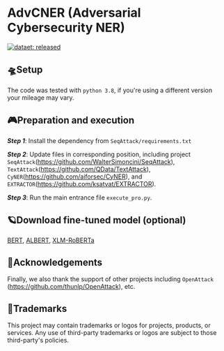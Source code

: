 # AdvCNER (Adversarial Cybersecurity NER)

[![dataet: released](https://img.shields.io/badge/dataset-released-green.svg)]([https://github.com/JiangTianJason/AdvCNER/SeqAttack/datasets/mitre](https://github.com/JiangTianJason/AdvCNER/tree/main/SeqAttack/datasets/mitre))

## :flying_saucer:Setup
The code was tested with `python 3.8`, if you're using a different version your mileage may vary.

## :video_game:Preparation and execution
***Step 1***: Install the dependency from `SeqAttack/requirements.txt`

***Step 2***: Update files in corresponding position, including project `SeqAttack`(https://github.com/WalterSimoncini/SeqAttack), `TextAttack`(https://github.com/QData/TextAttack), `CyNER`(https://github.com/aiforsec/CyNER), and `EXTRACTOR`(https://github.com/ksatvat/EXTRACTOR).

***Step 3***: Run the main entrance file `execute_pro.py`.

## :ringed_planet:Download fine-tuned model (optional)
[BERT](https://drive.google.com/drive/folders/1044-PVu4hyG-Vz0MCvACJd2JRz5SvAgS?usp=sharing), [ALBERT](https://drive.google.com/drive/folders/12h3e0oXr95-3GK0Og0u4VLYjZqz0wYzf?usp=sharing), [XLM-RoBERTa](https://drive.google.com/drive/folders/1vIFHu5_xlfsEMcbP8b-EfWHg3UxVkqTr?usp=sharing)

## :footprints:Acknowledgements
Finally, we also thank the support of other projects including `OpenAttack` (https://github.com/thunlp/OpenAttack), etc.

## :movie_camera:Trademarks
This project may contain trademarks or logos for projects, products, or services. Any use of third-party trademarks or logos are subject to those third-party's policies.
